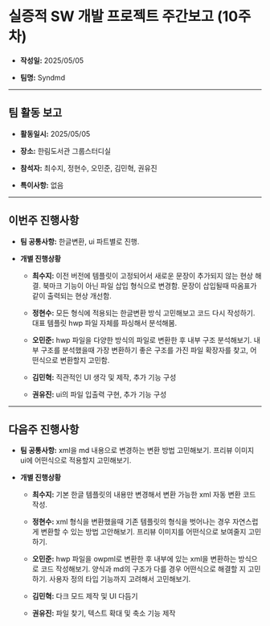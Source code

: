 # 실증적 SW 개발 프로젝트 주간보고 (10주차)
- **작성일:** 2025/05/05

- **팀명:** Syndmd

***

## 팀 활동 보고
- **활동일시:** 2025/05/05

- **장소:** 한림도서관 그룹스터디실

- **참석자:** 최수지, 정현수, 오민준, 김민혁, 권유진

- **특이사항:** 없음

***

## 이번주 진행사항
- **팀 공통사항:** 한글변환, ui 파트별로 진행.

- **개별 진행상황**

  - **최수지:** 이전 버전에 템플릿이 고정되어서 새로운 문장이 추가되지 않는 현상 해결. 북마크 기능이 아닌 파일 삽입 형식으로 변경함. 문장이 삽입될때 따옴표가 같이 출력되는 현상 개선함.

  - **정현수:** 모든 형식에 적용되는 한글변환 방식 고민해보고 코드 다시 작성하기. 대표 템플릿 hwp 파일 자체를 파싱해서 분석해봄.

  - **오민준:** hwp 파일을 다양한 방식의 파일로 변환한 후 내부 구조 분석해보기. 내부 구조를 분석했을때 가장 변환하기 좋은 구조를 가진 파일 확장자를 찾고, 어떤식으로 변환할지 고민함.

  - **김민혁:**  직관적인 UI 생각 및 제작, 추가 기능 구성

  - **권유진:** ui의 파일 입출력 구현, 추가 기능 구성

***

## 다음주 진행사항
- **팀 공통사항:** xml을 md 내용으로 변경하는 변환 방법 고민해보기. 프리뷰 이미지 ui에 어떤식으로 적용할지 고민해보기.

- **개별 진행상황**

  - **최수지:** 기본 한글 템플릿의 내용만 변경해서 변환 가능한 xml 자동 변환 코드 작성.

  - **정현수:** xml 형식을 변환했을때 기존 템플릿의 형식을 벗어나는 경우 자연스럽게 변환할 수 있는 방법 고안해보기. 프리뷰 이미지를 어떤식으로 보여줄지 고민하기.

  - **오민준:** hwp 파일을 owpml로 변환한 후 내부에 있는 xml을 변환하는 방식으로 코드 작성해보기. 양식과 md의 구조가 다를 경우 어떤식으로 해결할 지 고민하기. 사용자 정의 타입 기능까지 고려해서 고민해보기.

  - **김민혁:** 다크 모드 제작 및 UI 다듬기

  - **권유진:** 파일 찾기, 텍스트 확대 및 축소 기능 제작
